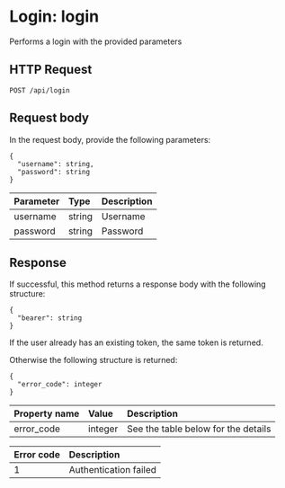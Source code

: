 # Login: login

Performs a login with the provided parameters

## HTTP Request

```text
POST /api/login
```

## Request body

In the request body, provide the following parameters:

```text
{
  "username": string,
  "password": string
}
```

| Parameter | Type   | Description |
|:----------|:-------|:------------|
| username  | string | Username    |
| password  | string | Password    |

## Response

If successful, this method returns a response body with the following structure:

```text
{
  "bearer": string
}
```

If the user already has an existing token, the same token is returned.

Otherwise the following structure is returned:

```text
{
  "error_code": integer
}
```

| Property name | Value   | Description                         |
|:--------------|:--------|:------------------------------------|
| error_code    | integer | See the table below for the details |

| Error code | Description                                       |
|:-----------|:--------------------------------------------------|
| 1          | Authentication failed                             |

